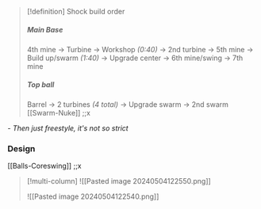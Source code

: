 >[!definition] Shock build order
>##### Main Base
>4th mine -> Turbine -> Workshop *(0:40)* -> 2nd turbine -> 5th mine -> Build up/swarm *(1:40)* -> Upgrade center -> 6th mine/swing -> 7th mine
>##### Top ball
>Barrel -> 2 turbines *(4 total)* -> Upgrade swarm -> 2nd swarm
>[[Swarm-Nuke]] ;;x

*- Then just freestyle, it's not so strict*
### Design
[[Balls-Coreswing]] ;;x
>[!multi-column]
>![[Pasted image 20240504122550.png]]
>
>![[Pasted image 20240504122540.png]]